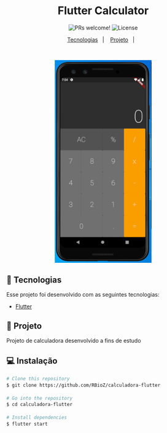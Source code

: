 <h1 align="center">
    Flutter Calculator
</h1>

<p align="center">
 <img src="https://img.shields.io/static/v1?label=Version&message=1.0.0&color=fa9e0d&labelColor=000000" alt="PRs welcome!" />

  <img alt="License" src="https://img.shields.io/static/v1?label=License&message=MIT&color=fa9e0d&labelColor=000000">
</p>

<p align="center">
  <a href="#-tecnologias">Tecnologias</a>&nbsp;&nbsp;&nbsp;|&nbsp;&nbsp;&nbsp;
  <a href="#-projeto">Projeto</a>&nbsp;&nbsp;&nbsp;|&nbsp;&nbsp;&nbsp;
</p>

<br>

<p align="center">
  <img alt="Capture" src="https://github.com/RBioZ/flutter-calculator/blob/master/.github/capture.PNG" width="50%">
</p>

## 🚀 Tecnologias

Esse projeto foi desenvolvido com as seguintes tecnologias:

- [Flutter](https://github.com/flutter)

## 📰 Projeto

Projeto de calculadora desenvolvido a fins de estudo

## 💻 Instalação

```bash
# Clone this repository
$ git clone https://github.com/RBioZ/calculadora-flutter

# Go into the repository
$ cd calculadora-flutter

# Install dependencies
$ flutter start
```
